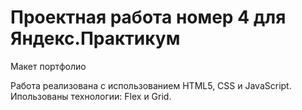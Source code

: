 # Проектная работа номер 4 для Яндекс.Практикум

Макет портфолио

Работа реализована с использованием HTML5, СSS и JavaScript.
Ипользованы технологии: Flex и Grid. 
